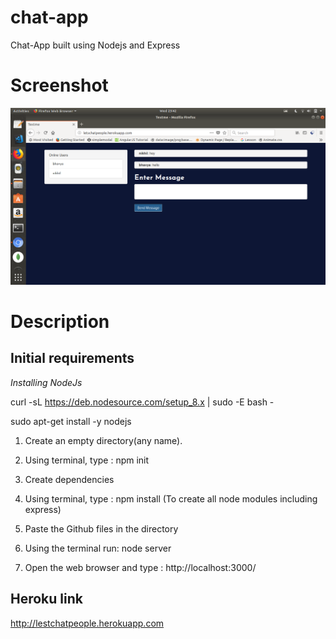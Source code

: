 # chat-app
Chat-App built using Nodejs and Express

# Screenshot

![alt text](chat.png)

# Description
 ## Initial requirements
   *Installing NodeJs*

   curl -sL https://deb.nodesource.com/setup_8.x | sudo -E bash -
   
   sudo apt-get install -y nodejs
 
1. Create an empty directory(any name).

2. Using terminal, type : npm init 

3. Create dependencies

4. Using terminal, type : npm install (To create all node modules including express)

5. Paste the Github files in the directory

6. Using the terminal run: node server

7. Open the web browser and type : http://localhost:3000/


## Heroku link

http://lestchatpeople.herokuapp.com
